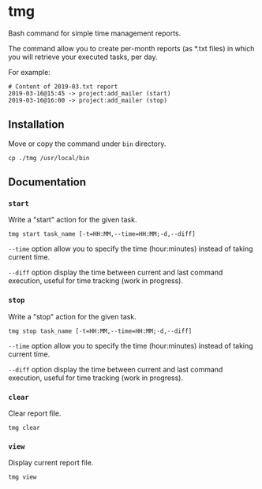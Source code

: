 # tmg

Bash command for simple time management reports.

The command allow you to create per-month reports (as *.txt files) in which you will retrieve your executed tasks, per day.

For example:

```
# Content of 2019-03.txt report
2019-03-16@15:45 -> project:add_mailer (start)
2019-03-16@16:00 -> project:add_mailer (stop)
```

## Installation

Move or copy the command under `bin` directory.

```
cp ./tmg /usr/local/bin
```

## Documentation

### `start`

Write a "start" action for the given task.

```
tmg start task_name [-t=HH:MM,--time=HH:MM;-d,--diff]
```

`--time` option allow you to specify the time (hour:minutes) instead of taking current time.

`--diff` option display the time between current and last command execution, useful for time tracking (work in progress).

### `stop`

Write a "stop" action for the given task.

```
tmg stop task_name [-t=HH:MM,--time=HH:MM;-d,--diff]
```

`--time` option allow you to specify the time (hour:minutes) instead of taking current time.

`--diff` option display the time between current and last command execution, useful for time tracking (work in progress).

### `clear`

Clear report file.

```
tmg clear
```

### `view`

Display current report file.

```
tmg view
```
